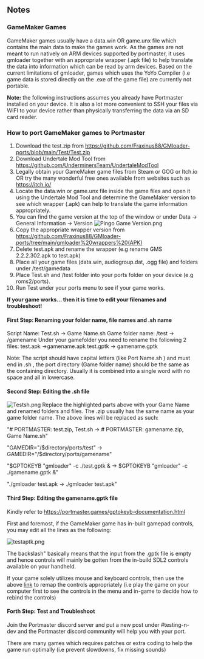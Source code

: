 ## Notes

### **GameMaker Games**

GameMaker games usually have a data.win OR game.unx file which contains the main data to make the games work. As the games are not meant to run natively on ARM devices supported by portmaster, it uses gmloader together with an appropriate wrapper (.apk file) to help translate the data into information which can be read by arm devices. Based on the current limitations of gmloader, games which uses the YoYo Compiler (i.e game data is stored directly on the .exe of the game file) are currently not portable. 

**Note:** the following instructions assumes you already have Portmaster installed on your device. 
It is also a lot more convenient to SSH your files via WIFI to your device rather than physically transferring the data via an SD card reader.

### **How to port GameMaker games to Portmaster**
1. Download the test.zip from https://github.com/Fraxinus88/GMloader-ports/blob/main/Test/Test.zip
2. Download Undertale Mod Tool  from https://github.com/UnderminersTeam/UndertaleModTool
3. Legally obtain your GameMaker game files from Steam or GOG or Itch.io OR try the many wonderful free ones available from websites such as https://itch.io/
4. Locate the data.win or game.unx file inside the game files and open it using the Undertale Mod Tool and determine the GameMaker version to see which wrapper (.apk) can help to translate the game information appropriately.
5. You can find the game version at the top of the window or under Data -> General Information -> Version
![Pingo Game Version.png](https://github.com/Fraxinus88/GMloader-ports/blob/main/images/Pingo%20Game%20Version.PNG)
6. Copy the appropriate wrapper version from https://github.com/Fraxinus88/GMloader-ports/tree/main/gmloader%20wrappers%20(APK)
7. Delete test.apk and rename the wrapper (e.g  rename GMS 2.2.2.302.apk to test.apk)
8. Place all your game files (data.win, audiogroup.dat, .ogg file) and folders under /test/gamedata
9. Place Test.sh and /test folder into your ports folder on your device (e.g roms2/ports).
10. Run Test under your ports menu to see if your game works.

**If your game works... then it is time to edit your filenames and troubleshoot!**

#### **First Step: Renaming your folder name, file names and .sh name**
Script Name: Test.sh -> Game Name.sh
Game folder name: /test -> /gamename
Under your gamefolder you need to rename the following 2 files:
test.apk ->gamename.apk
test.gptk -> gamename.gptk

Note: The script should have capital letters (like Port Name.sh ) and must end in .sh , the port directory (Game folder name) should be the same as the containing directory. Usually it is combined into a single word with no space and all in lowercase.

#### **Second Step: Editing the .sh file**
![Testsh.png](https://github.com/Fraxinus88/GMloader-ports/blob/main/images/Testsh.png)
Replace the highlighted parts above with your Game Name and renamed folders and files. The .zip usually has the same name as your game folder name.
The above lines will be replaced as such:

"# PORTMASTER: test.zip, Test.sh -> # PORTMASTER: gamename.zip, Game Name.sh"

"GAMEDIR="/$directory/ports/test" -> GAMEDIR="/$directory/ports/gamename"

"$GPTOKEYB "gmloader" -c ./test.gptk & -> $GPTOKEYB "gmloader" -c ./gamename.gptk &"

"./gmloader test.apk -> ./gmloader test.apk"

#### **Third Step: Editing the gamename.gptk file**
Kindly refer to https://portmaster.games/gptokeyb-documentation.html

First and foremost, if the GameMaker game has in-built gamepad controls, you may edit all the lines as the following:

![testaptk.png](https://github.com/Fraxinus88/GMloader-ports/blob/main/images/testgptk.png)

The backslash\" basically means that the input from the .gptk file is empty and hence controls will mainly be gotten from the in-build SDL2 controls available on your handheld.

If your game solely utilizes mouse and keyboard controls, then use the above [link](https://portmaster.games/gptokeyb-documentation.html) to remap the controls appropriately (i.e play the game on your computer first to see the controls in the menu and in-game to decide how to rebind the controls)

#### **Forth Step: Test and Troubleshoot**
Join the Portmaster discord server and put a new post under #testing-n-dev and the Portmaster discord community will help you with your port.

There are many games which requires patches or extra coding to help the game run optimally (i.e prevent slowdowns, fix missing sounds)


